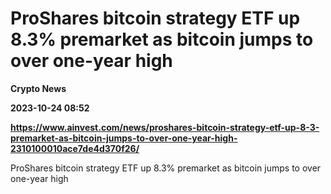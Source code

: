 # ProShares bitcoin strategy ETF up 8.3% premarket as bitcoin jumps to over one-year high
**Crypto News**

**2023-10-24 08:52**

**https://www.ainvest.com/news/proshares-bitcoin-strategy-etf-up-8-3-premarket-as-bitcoin-jumps-to-over-one-year-high-2310100010ace7de4d370f26/**

ProShares bitcoin strategy ETF up 8.3% premarket as bitcoin jumps to over one-year high